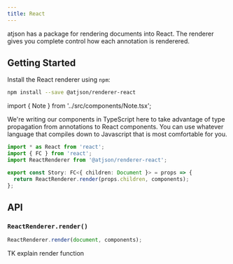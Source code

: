 ```yaml
---
title: React
---
```


atjson has a package for rendering documents into React. The renderer
gives you complete control how each annotation is renderered.

## Getting Started

Install the React renderer using `npm`:

```bash
npm install --save @atjson/renderer-react
```

import { Note } from '../src/components/Note.tsx';

<Note>

We're writing our components in TypeScript here to take advantage
of type propagation from annotations to React components. You can
use whatever language that compiles down to Javascript that is
most comfortable for you.

</Note>


```ts
import * as React from 'react';
import { FC } from 'react';
import ReactRenderer from '@atjson/renderer-react';

export const Story: FC<{ children: Document }> = props => {
  return ReactRenderer.render(props.children, components);
};
```

## API

### `ReactRenderer.render()`

```ts
ReactRenderer.render(document, components);
```

TK explain render function
